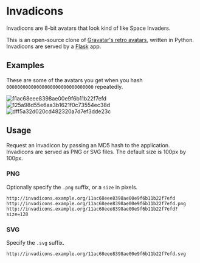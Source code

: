 # Invadicons

Invadicons are 8-bit avatars that look kind of like Space Invaders.

This is an open-source clone of [Gravatar's retro avatars](https://en.gravatar.com/site/implement/images/#default-image), written in Python. Invadicons are served by a [Flask](http://flask.pocoo.org/) app.

## Examples

These are some of the avatars you get when you hash `00000000000000000000000000000000` repeatedly.

![11ac68eee8398ae00e9f6b11b22f7efd](/benwebber/invadicons/raw/master/doc/img/11ac68eee8398ae00e9f6b11b22f7efd.png)
![125a98d55e6aa3b1621f0c73554ec38d](/benwebber/invadicons/raw/master/doc/img/125a98d55e6aa3b1621f0c73554ec38d.png)
![dff5a32d020cd482320a7d7ef3dde23c](/benwebber/invadicons/raw/master/doc/img/dff5a32d020cd482320a7d7ef3dde23c.png)

## Usage

Request an invadicon by passing an MD5 hash to the application. Invadicons are served as PNG or SVG files. The default size is 100px by 100px.

### PNG

Optionally specify the `.png` suffix, or a `size` in pixels.

    http://invadicons.example.org/11ac68eee8398ae00e9f6b11b22f7efd
    http://invadicons.example.org/11ac68eee8398ae00e9f6b11b22f7efd.png
    http://invadicons.example.org/11ac68eee8398ae00e9f6b11b22f7efd?size=128

### SVG

Specify the `.svg` suffix.

    http://invadicons.example.org/11ac68eee8398ae00e9f6b11b22f7efd.svg

